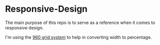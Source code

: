 # Responsive-Design

The main purpose of this repo is to serve as a reference when it comes to responsive design.

I'm using the [960 grid system](https://960.gs/demo.html) to help in converting width to percentage.
